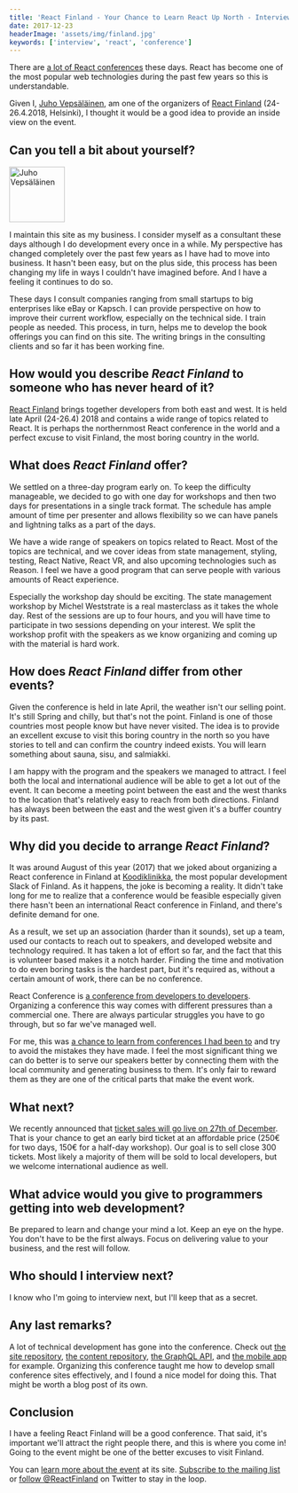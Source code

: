 ```yaml
---
title: 'React Finland - Your Chance to Learn React Up North - Interview with Juho Vepsäläinen'
date: 2017-12-23
headerImage: 'assets/img/finland.jpg'
keywords: ['interview', 'react', 'conference']
---
```


There are [a lot of React conferences](https://reactjs.org/community/conferences.html) these days. React has become one of the most popular web technologies during the past few years so this is understandable.

Given I, [Juho Vepsäläinen](https://twitter.com/bebraw), am one of the organizers of [React Finland](https://react-finland.fi/) (24-26.4.2018, Helsinki), I thought it would be a good idea to provide an inside view on the event.

## Can you tell a bit about yourself?

<p>
<span class="author">
  <img src="https://www.gravatar.com/avatar/b26ec3c2769168c2cbc64cc3df9cdd9c?s=200" alt="Juho Vepsäläinen" class="author" width="100" height="100" />
</span>

I maintain this site as my business. I consider myself as a consultant these days although I do development every once in a while. My perspective has changed completely over the past few years as I have had to move into business. It hasn't been easy, but on the plus side, this process has been changing my life in ways I couldn't have imagined before. And I have a feeling it continues to do so.
</p>

These days I consult companies ranging from small startups to big enterprises like eBay or Kapsch. I can provide perspective on how to improve their current workflow, especially on the technical side. I train people as needed. This process, in turn, helps me to develop the book offerings you can find on this site. The writing brings in the consulting clients and so far it has been working fine.

## How would you describe *React Finland* to someone who has never heard of it?

[React Finland](https://react-finland.fi/) brings together developers from both east and west. It is held late April (24-26.4) 2018 and contains a wide range of topics related to React. It is perhaps the northernmost React conference in the world and a perfect excuse to visit Finland, the most boring country in the world.

## What does *React Finland* offer?

We settled on a three-day program early on. To keep the difficulty manageable, we decided to go with one day for workshops and then two days for presentations in a single track format. The schedule has ample amount of time per presenter and allows flexibility so we can have panels and lightning talks as a part of the days.

We have a wide range of speakers on topics related to React. Most of the topics are technical, and we cover ideas from state management, styling, testing, React Native, React VR, and also upcoming technologies such as Reason. I feel we have a good program that can serve people with various amounts of React experience.

Especially the workshop day should be exciting. The state management workshop by Michel Weststrate is a real masterclass as it takes the whole day. Rest of the sessions are up to four hours, and you will have time to participate in two sessions depending on your interest. We split the workshop profit with the speakers as we know organizing and coming up with the material is hard work.

## How does *React Finland* differ from other events?

Given the conference is held in late April, the weather isn't our selling point. It's still Spring and chilly, but that's not the point. Finland is one of those countries most people know but have never visited. The idea is to provide an excellent excuse to visit this boring country in the north so you have stories to tell and can confirm the country indeed exists. You will learn something about sauna, sisu, and salmiakki.

I am happy with the program and the speakers we managed to attract. I feel both the local and international audience will be able to get a lot out of the event. It can become a meeting point between the east and the west thanks to the location that's relatively easy to reach from both directions. Finland has always been between the east and the west given it's a buffer country by its past.

## Why did you decide to arrange *React Finland*?

It was around August of this year (2017) that we joked about organizing a React conference in Finland at [Koodiklinikka](https://koodiklinikka.fi/), the most popular development Slack of Finland. As it happens, the joke is becoming a reality. It didn't take long for me to realize that a conference would be feasible especially given there hasn't been an international React conference in Finland, and there's definite demand for one.

As a result, we set up an association (harder than it sounds), set up a team, used our contacts to reach out to speakers, and developed website and technology required. It has taken a lot of effort so far, and the fact that this is volunteer based makes it a notch harder. Finding the time and motivation to do even boring tasks is the hardest part, but it's required as, without a certain amount of work, there can be no conference.

React Conference is [a conference from developers to developers](https://medium.com/react-finland/from-devs-to-devs-a807f8d41949). Organizing a conference this way comes with different pressures than a commercial one. There are always particular struggles you have to go through, but so far we've managed well.

For me, this was [a chance to learn from conferences I had been to](https://medium.com/react-finland/conference-dos-and-donts-56973b82229a) and try to avoid the mistakes they have made. I feel the most significant thing we can do better is to serve our speakers better by connecting them with the local community and generating business to them. It's only fair to reward them as they are one of the critical parts that make the event work.

## What next?

We recently announced that [ticket sales will go live on 27th of December](https://medium.com/react-finland/ticket-sales-open-27th-of-december-c7a3c0c26068). That is your chance to get an early bird ticket at an affordable price (250€ for two days, 150€ for a half-day workshop). Our goal is to sell close 300 tickets. Most likely a majority of them will be sold to local developers, but we welcome international audience as well.


## What advice would you give to programmers getting into web development?

Be prepared to learn and change your mind a lot. Keep an eye on the hype. You don't have to be the first always. Focus on delivering value to your business, and the rest will follow.

## Who should I interview next?

I know who I'm going to interview next, but I'll keep that as a secret.

## Any last remarks?

A lot of technical development has gone into the conference. Check out [the site repository](https://github.com/ReactFinland/site), [the content repository](https://github.com/ReactFinland/content-2018), [the GraphQL API](https://github.com/ReactFinland/graphql-api), and [the mobile app](https://github.com/ReactFinland/react-finland-app) for example. Organizing this conference taught me how to develop small conference sites effectively, and I found a nice model for doing this. That might be worth a blog post of its own.

## Conclusion

I have a feeling React Finland will be a good conference. That said, it's important we'll attract the right people there, and this is where you come in! Going to the event might be one of the better excuses to visit Finland.

You can [learn more about the event](https://react-finland.fi/) at its site. [Subscribe to the mailing list](https://buttondown.email/SurviveJS) or [follow @ReactFinland](https://twitter.com/ReactFinland) on Twitter to stay in the loop.
